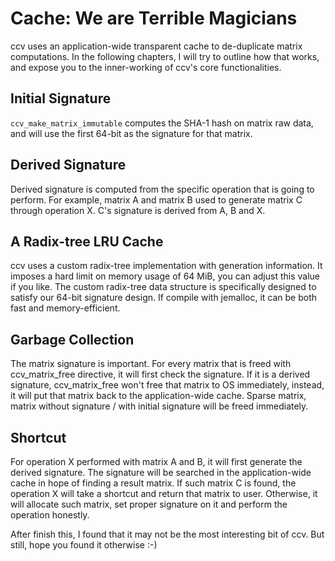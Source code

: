# Cache: We are Terrible Magicians

ccv uses an application-wide transparent cache to de-duplicate matrix computations. In the
following chapters, I will try to outline how that works, and expose you to the inner-working
of ccv's core functionalities.

## Initial Signature

`ccv_make_matrix_immutable` computes the SHA-1 hash on matrix raw data, and will use the first
64-bit as the signature for that matrix.

## Derived Signature

Derived signature is computed from the specific operation that is going to perform. For example,
matrix A and matrix B used to generate matrix C through operation X. C's signature is derived
from A, B and X.

## A Radix-tree LRU Cache

ccv uses a custom radix-tree implementation with generation information. It imposes a hard
limit on memory usage of 64 MiB, you can adjust this value if you like. The custom radix-tree
data structure is specifically designed to satisfy our 64-bit signature design. If compile with
jemalloc, it can be both fast and memory-efficient.

## Garbage Collection

The matrix signature is important. For every matrix that is freed with ccv_matrix_free directive,
it will first check the signature. If it is a derived signature, ccv_matrix_free won't free
that matrix to OS immediately, instead, it will put that matrix back to the application-wide
cache. Sparse matrix, matrix without signature / with initial signature will be freed immediately.

## Shortcut

For operation X performed with matrix A and B, it will first generate the derived signature. The
signature will be searched in the application-wide cache in hope of finding a result matrix. If
such matrix C is found, the operation X will take a shortcut and return that matrix to
user. Otherwise, it will allocate such matrix, set proper signature on it and perform the
operation honestly.

After finish this, I found that it may not be the most interesting bit of ccv. But still,
hope you found it otherwise :-)
